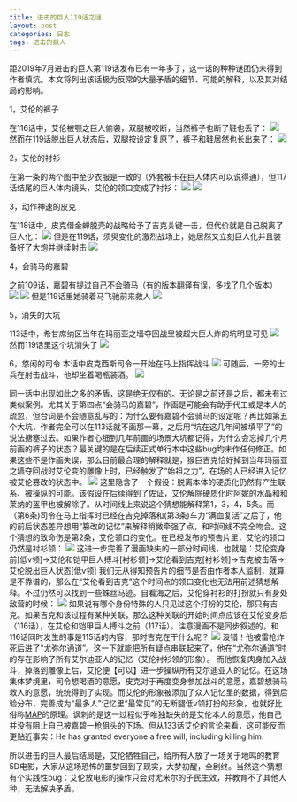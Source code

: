 ```yaml
---
title: 进击的巨人119话之谜
layout: post
categories: 日志
tags: 进击的巨人
---
```

距2019年7月进击的巨人第119话发布已有一年多了，这一话的种种谜团仍未得到作者填坑。本文将列出该话极为反常的大量矛盾的细节、可能的解释，以及其对结局的影响。

1，艾伦的裤子

在116话中，艾伦被颚之巨人偷袭，双腿被咬断，当然裤子也断了鞋也丢了：
![](https://nullrecurrent.github.io//image/107.jpg)
然而在119话脱出巨人状态后，双腿按设定复原了，裤子和鞋居然也长出来了：
![](https://nullrecurrent.github.io//image/108.jpg)

2，艾伦的衬衫

在第一条的两个图中至少衣服是一致的（外套被卡在巨人体内可以说得通），但117话结尾的巨人体内镜头，艾伦的领口变成了衬衫：
![](https://nullrecurrent.github.io//image/109.jpg)
![](https://nullrecurrent.github.io//image/110.jpg)


3，动作神速的皮克

在118话中，皮克借金蝉脱壳的战略给予了吉克关键一击，但代价就是自己脱离了巨人化：
![](https://nullrecurrent.github.io//image/111.jpg)
但是在119话，须臾变化的激烈战场上，她居然又立刻巨人化并且装备好了大炮并继续射击
![](https://nullrecurrent.github.io//image/112.jpg)

4，会骑马的嘉碧

之前109话，嘉碧有提过自己不会骑马（有的版本翻译有误，多找了几个版本）
![](https://nullrecurrent.github.io//image/114.jpg)
![](https://nullrecurrent.github.io//image/115.jpg)
但是119话里她骑着马飞驰前来救人
![](https://nullrecurrent.github.io//image/113.jpg)

5，消失的大坑

113话中，希甘席纳区当年在玛丽亚之墙夺回战里被超大巨人炸的坑明显可见
![](https://nullrecurrent.github.io//image/116.jpg)
然而119话里这个坑消失了
![](https://nullrecurrent.github.io//image/117.jpg)

6，悠闲的司令
本话中皮克西斯司令一开始在马上指挥战斗
![](https://nullrecurrent.github.io//image/118.jpg)
可随后，一旁的士兵在射击战斗，他却坐着喝瓶装酒。 
![](https://nullrecurrent.github.io//image/119.jpg)

同一话中出现如此之多的矛盾，这是绝无仅有的。无论是之前还是之后，都未有过类似案例。尤其关于第四点“会骑马的嘉碧”，作画是可能会有助手代工或是本人的疏忽，但台词是不会随意乱写的：为什么要有嘉碧不会骑马的设定呢？再比如第五个大坑，作者完全可以在113话就不画那一幕，之后用“坑在这几年间被填平了”的说法搪塞过去。如果作者心细到几年前画的场景大坑都记得，为什么会忘掉几个月前画的裤子的状态？最关键的是在后续正式单行本中这些bug均未作任何修正。如果这些不是作画失误，那么目前最合理的解释就是，猴巨吉克恰好掉到当年玛丽亚之墙夺回战时艾伦变的雕像上时，已经触发了“始祖之力”，在场的人已经进入记忆被艾伦篡改的状态中。
![](https://nullrecurrent.github.io//image/120.jpg)
这里隐含了一个假设：脱离本体的硬质化仍然有产生联系、被操纵的可能。该假设在后续得到了佐证，艾伦解除硬质化时阿妮的水晶和和莱纳的盔甲也被解除了。从时间线上来说这个猜想能解释第1，3，4，5条。而（第6条)司令在马上指挥时已经在吉克掉落和(第3条)车力“满血复活”之后了，他的前后状态差异想用“篡改的记忆”来解释稍微牵强了点，和时间线不完全吻合。这个猜想的致命伤是第2条，艾伦领口的变化。在已经发布的预告片里，艾伦的领口仍然是衬衫领：
![](https://nullrecurrent.github.io//image/121.jpg)
这进一步完善了漫画缺失的一部分时间线，也就是：艾伦变身前[低v领]→艾伦和铠甲巨人搏斗[衬衫领]→艾伦看到吉克[衬衫领]→吉克被击落→艾伦脱出巨人状态[低v领]
我们无从得知预告片的细节是否由作者本人监制，就算是不靠谱的，那么在“艾伦看到吉克”这个时间点的领口变化也无法用前述猜想解释。不过仍然可以找到一些蛛丝马迹。自看海之后，艾伦穿衬衫的打扮就只有身处敌营的时候：
![](https://nullrecurrent.github.io//image/122.jpg)
如果说有哪个身份特殊的人只见过这个打扮的艾伦，那只有吉克。如果吉克和该过程有某种关联，那么这种关联的开始时间点应该在艾伦变身后（116话），在艾伦和铠甲巨人搏斗之前（117话）。注意漫画不是同步叙述的，和116话同时发生的事是115话的内容，那时吉克在干什么呢？
![](https://nullrecurrent.github.io//image/133.jpg)
没错！他被雷枪炸死后进了“尤弥尔通道”。这一下就能把所有疑点串联起来了，他在“尤弥尔通道”时的存在影响了所有艾尔迪亚人的记忆（艾伦衬衫领的形象）。
而他恢复肉身加入战斗，掉落到雕像上后，艾伦便【可以】进一步操纵所有艾尔迪亚人的记忆。在这场集体梦境里，司令想喝酒的意愿，皮克对于再度变身参加战斗的意愿，嘉碧想骑马救人的意愿，统统得到了实现。而艾伦的形象被添加了众人记忆里的数据，得到后验分布，完善成为“最多人”记忆里“最常见”的无断腿低v领打扮的形象，也就好比俗称[MAP](https://en.wikipedia.org/wiki/Maximum_a_posteriori_estimation)的原理。讽刺的是这一过程似乎唯独缺失的是艾伦本人的意愿，他自己并没有阻止自己被嘉碧一枪狙头的下场。但从133话艾伦的言论来看，这可能反而更贴近事实：He has granted everyone a free will, including killing him.

所以进击的巨人最后结局是，艾伦牺牲自己，给所有人放了一场关于地鸣的教育5D电影，大家从这场恐怖的噩梦回到了现实，大梦初醒，全剧终。当然这个猜想有个实践性bug：艾伦放电影的操作只会对尤米尔的子民生效，并教育不了其他人种，无法解决矛盾。
